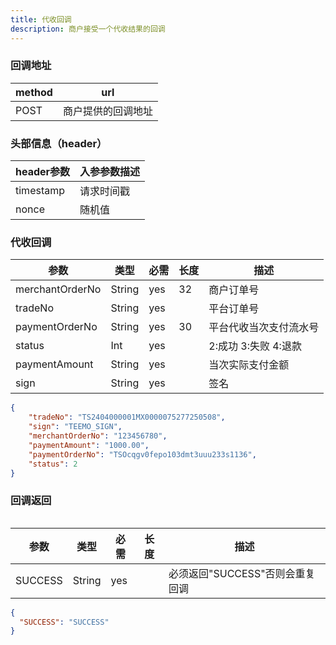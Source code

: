 ```yaml
---
title: 代收回调
description: 商户接受一个代收结果的回调
---
```


### 回调地址

| method | url                |
| ------ | ------------------ |
| POST   | 商户提供的回调地址 |

### 头部信息（header）

| header参数                  | 入参参数描述  |
|---------------------------|---------|
| timestamp                 | 请求时间戳   |
| nonce                     | 随机值     |


### 代收回调

| 参数       | 类型   | 必需 | 长度  | 描述             |
| ---------- | ------ | ---- |-----|----------------|
| merchantOrderNo | String | yes  | 32  | 商户订单号          |
| tradeNo    | String | yes  |     | 平台订单号          |
| paymentOrderNo | String | yes  | 30  | 平台代收当次支付流水号    |
| status     | Int | yes  |     | 2:成功 3:失败 4:退款 |
| paymentAmount     | String | yes   |     | 当次实际支付金额           |
| sign       | String | yes  |     | 签名             |

```json title=回调示例
{
    "tradeNo": "TS2404000001MX0000075277250508",
    "sign": "TEEMO_SIGN",
    "merchantOrderNo": "123456780",
    "paymentAmount": "1000.00",
    "paymentOrderNo": "TSOcqgv0fepo103dmt3uuu233s1136",
    "status": 2
}

```

### 回调返回

<Table
thead={["字段", "类型", "必需", "描述"]}
tbody={[["SUCCESS", "String", "yes", '必须返回"SUCCESS"否则会重复回调']]}
/>

| 参数    | 类型   | 必需 | 长度 | 描述                            |
| ------- | ------ | ---- | ---- | ------------------------------- |
| SUCCESS | String | yes  |      | 必须返回"SUCCESS"否则会重复回调 |

```json title=回调示例
{
  "SUCCESS": "SUCCESS"
}
```
